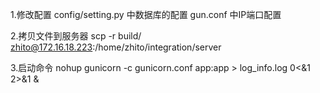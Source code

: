 1.修改配置
config/setting.py 中数据库的配置
gun.conf 中IP端口配置

2.拷贝文件到服务器
scp -r build/ zhito@172.16.18.223:/home/zhito/integration/server

3.启动命令
nohup gunicorn -c gunicorn.conf app:app > log_info.log 0<&1 2>&1 &